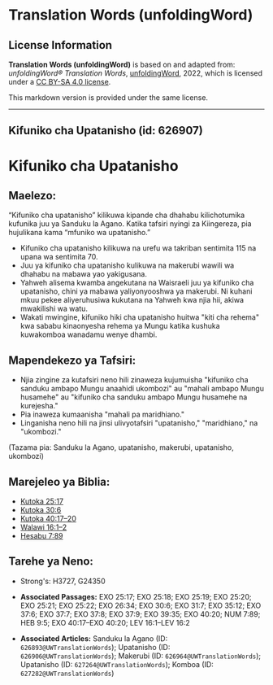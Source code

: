 # Translation Words (unfoldingWord)

## License Information

**Translation Words (unfoldingWord)** is based on and adapted from: _unfoldingWord® Translation Words_, [unfoldingWord](https://unfoldingword.org/utw), 2022, which is licensed under a [CC BY-SA 4.0 license](https://creativecommons.org/licenses/by-sa/4.0/legalcode.en).

This markdown version is provided under the same license.



--------------------------------

## Kifuniko cha Upatanisho (id: 626907)

Kifuniko cha Upatanisho
=======================

Maelezo:
--------

“Kifuniko cha upatanisho” kilikuwa kipande cha dhahabu kilichotumika kufunika juu ya Sanduku la Agano. Katika tafsiri nyingi za Kiingereza, pia hujulikana kama “mfuniko wa upatanisho.”

* Kifuniko cha upatanisho kilikuwa na urefu wa takriban sentimita 115 na upana wa sentimita 70\.
* Juu ya kifuniko cha upatanisho kulikuwa na makerubi wawili wa dhahabu na mabawa yao yakigusana.
* Yahweh alisema kwamba angekutana na Waisraeli juu ya kifuniko cha upatanisho, chini ya mabawa yaliyonyooshwa ya makerubi. Ni kuhani mkuu pekee aliyeruhusiwa kukutana na Yahweh kwa njia hii, akiwa mwakilishi wa watu.
* Wakati mwingine, kifuniko hiki cha upatanisho huitwa "kiti cha rehema" kwa sababu kinaonyesha rehema ya Mungu katika kushuka kuwakomboa wanadamu wenye dhambi.

Mapendekezo ya Tafsiri:
-----------------------

* Njia zingine za kutafsiri neno hili zinaweza kujumuisha "kifuniko cha sanduku ambapo Mungu anaahidi ukombozi" au "mahali ambapo Mungu husamehe" au "kifuniko cha sanduku ambapo Mungu husamehe na kurejesha."
* Pia inaweza kumaanisha "mahali pa maridhiano."
* Linganisha neno hili na jinsi ulivyotafsiri "upatanisho," "maridhiano," na "ukombozi."

(Tazama pia: Sanduku la Agano, upatanisho, makerubi, upatanisho, ukombozi)

Marejeleo ya Biblia:
--------------------

* [Kutoka 25:17](https://ref.ly/Exod25:17)
* [Kutoka 30:6](https://ref.ly/Exod30:6)
* [Kutoka 40:17–20](https://ref.ly/Exod40:17-Exod40:20)
* [Walawi 16:1–2](https://ref.ly/Lev16:1-Lev16:2)
* [Hesabu 7:89](https://ref.ly/Num7:89)

Tarehe ya Neno:
---------------

* Strong's: H3727, G24350

* **Associated Passages:** EXO 25:17; EXO 25:18; EXO 25:19; EXO 25:20; EXO 25:21; EXO 25:22; EXO 26:34; EXO 30:6; EXO 31:7; EXO 35:12; EXO 37:6; EXO 37:7; EXO 37:8; EXO 37:9; EXO 39:35; EXO 40:20; NUM 7:89; HEB 9:5; EXO 40:17–EXO 40:20; LEV 16:1–LEV 16:2
* **Associated Articles:** Sanduku la Agano (ID: `626893@UWTranslationWords`); Upatanisho (ID: `626906@UWTranslationWords`); Makerubi (ID: `626964@UWTranslationWords`); Upatanisho (ID: `627264@UWTranslationWords`); Komboa (ID: `627282@UWTranslationWords`)

